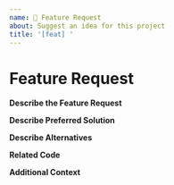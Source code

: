 ```yaml
---
name: 🚀 Feature Request
about: Suggest an idea for this project
title: '[feat] '
---
```


<!-- Please make sure you are posting an technical issue related to AustraliaCash Core. --> 

<!-- For general questions about AustraliaCash or wallet recovery please use one of the various communities:
* [Cyberducation on reddit](https://www.reddit.com/r/cyberducation/)
* [Discord](https://discord.com/invite/australiacash) -->

<!-- ISSUES MISSING IMPORTANT INFORMATION MAY BE CLOSED WITHOUT INVESTIGATION. -->

# Feature Request

**Describe the Feature Request**
<!-- A clear and concise description of what the feature request is. Please include if your feature request is related to a problem. -->

**Describe Preferred Solution**
<!-- A clear and concise description of what you want to happen. -->

**Describe Alternatives**
<!-- A clear and concise description of any alternative solutions or features you've considered. -->

**Related Code**
<!-- If you are able to illustrate the feature request with an example, please provide a samples via an online code collaborator such as [StackBlitz](https://stackblitz.com), or code snippet on [GitHub](https://github.com). -->

**Additional Context**
<!-- List any other information that is relevant to your issue. Stack traces, related issues, suggestions on how to add, use case, Stack Overflow links, forum links, screenshots, OS if applicable, etc. -->